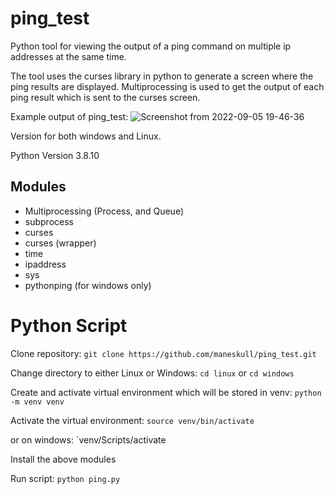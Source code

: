 # ping_test

Python tool for viewing the output of a ping command on multiple ip addresses at the same time.

The tool uses the curses library in python to generate a screen where the ping results are displayed. Multiprocessing is used to get the output of each ping result which is sent to the curses screen.

Example output of ping_test:
![Screenshot from 2022-09-05 19-46-36](https://user-images.githubusercontent.com/101291172/188507322-0cb28f2f-6c22-42da-9a34-d305c4ecdf3d.png)


Version for both windows and Linux.

Python Version 3.8.10

## Modules
- Multiprocessing (Process, and Queue)
- subprocess
- curses
- curses (wrapper)
- time
- ipaddress
- sys
- pythonping (for windows only)

# Python Script

Clone repository:
`git clone https://github.com/maneskull/ping_test.git`
  
Change directory to either Linux or Windows:
`cd linux`
 or
`cd windows`
  
Create and activate virtual environment which will be stored in venv:
`python -m venv venv`

Activate the virtual environment:
`source venv/bin/activate`
  
or on windows:
`venv/Scripts/activate
   
Install the above modules

Run script:
  `python ping.py`
